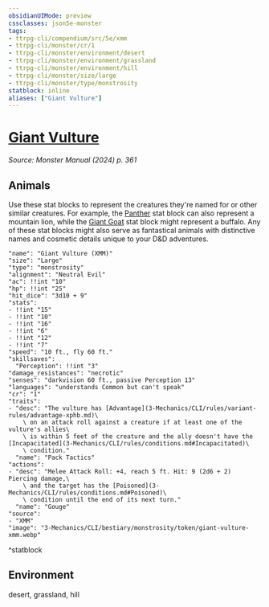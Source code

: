 ```yaml
---
obsidianUIMode: preview
cssclasses: json5e-monster
tags:
- ttrpg-cli/compendium/src/5e/xmm
- ttrpg-cli/monster/cr/1
- ttrpg-cli/monster/environment/desert
- ttrpg-cli/monster/environment/grassland
- ttrpg-cli/monster/environment/hill
- ttrpg-cli/monster/size/large
- ttrpg-cli/monster/type/monstrosity
statblock: inline
aliases: ["Giant Vulture"]
---
```

# [Giant Vulture](3-Mechanics\CLI\bestiary\monstrosity/giant-vulture-xmm.md)
*Source: Monster Manual (2024) p. 361*  

## Animals

Use these stat blocks to represent the creatures they're named for or other similar creatures. For example, the [Panther](3-Mechanics/CLI/bestiary/beast/panther-xmm.md) stat block can also represent a mountain lion, while the [Giant Goat](3-Mechanics/CLI/bestiary/beast/giant-goat-xmm.md) stat block might represent a buffalo. Any of these stat blocks might also serve as fantastical animals with distinctive names and cosmetic details unique to your D&D adventures.

```statblock
"name": "Giant Vulture (XMM)"
"size": "Large"
"type": "monstrosity"
"alignment": "Neutral Evil"
"ac": !!int "10"
"hp": !!int "25"
"hit_dice": "3d10 + 9"
"stats":
- !!int "15"
- !!int "10"
- !!int "16"
- !!int "6"
- !!int "12"
- !!int "7"
"speed": "10 ft., fly 60 ft."
"skillsaves":
  "Perception": !!int "3"
"damage_resistances": "necrotic"
"senses": "darkvision 60 ft., passive Perception 13"
"languages": "understands Common but can't speak"
"cr": "1"
"traits":
- "desc": "The vulture has [Advantage](3-Mechanics/CLI/rules/variant-rules/advantage-xphb.md)\
    \ on an attack roll against a creature if at least one of the vulture's allies\
    \ is within 5 feet of the creature and the ally doesn't have the [Incapacitated](3-Mechanics/CLI/rules/conditions.md#Incapacitated)\
    \ condition."
  "name": "Pack Tactics"
"actions":
- "desc": "Melee Attack Roll: +4, reach 5 ft. Hit: 9 (2d6 + 2) Piercing damage,\
    \ and the target has the [Poisoned](3-Mechanics/CLI/rules/conditions.md#Poisoned)\
    \ condition until the end of its next turn."
  "name": "Gouge"
"source":
- "XMM"
"image": "3-Mechanics/CLI/bestiary/monstrosity/token/giant-vulture-xmm.webp"
```
^statblock

## Environment

desert, grassland, hill